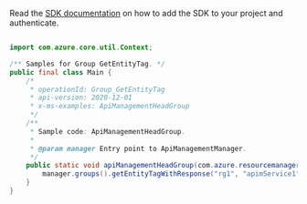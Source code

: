 Read the [SDK documentation](https://github.com/Azure/azure-sdk-for-java/blob/azure-resourcemanager-apimanagement_1.0.0-beta.2/sdk/apimanagement/azure-resourcemanager-apimanagement/README.md) on how to add the SDK to your project and authenticate.

```java

import com.azure.core.util.Context;

/** Samples for Group GetEntityTag. */
public final class Main {
    /*
     * operationId: Group_GetEntityTag
     * api-version: 2020-12-01
     * x-ms-examples: ApiManagementHeadGroup
     */
    /**
     * Sample code: ApiManagementHeadGroup.
     *
     * @param manager Entry point to ApiManagementManager.
     */
    public static void apiManagementHeadGroup(com.azure.resourcemanager.apimanagement.ApiManagementManager manager) {
        manager.groups().getEntityTagWithResponse("rg1", "apimService1", "59306a29e4bbd510dc24e5f9", Context.NONE);
    }
}
```
